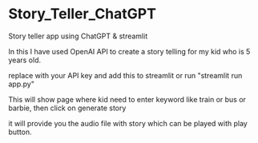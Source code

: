 # Story_Teller_ChatGPT
Story teller app using ChatGPT & streamlit

In this I have used OpenAI API to create a story telling for my kid who is 5 years old.

replace with your API key and add this to streamlit or run "streamlit run app.py"

This will show page where kid need to enter keyword like train or bus or barbie, then click on generate story

it will provide you the audio file with story which can be played with play button.


